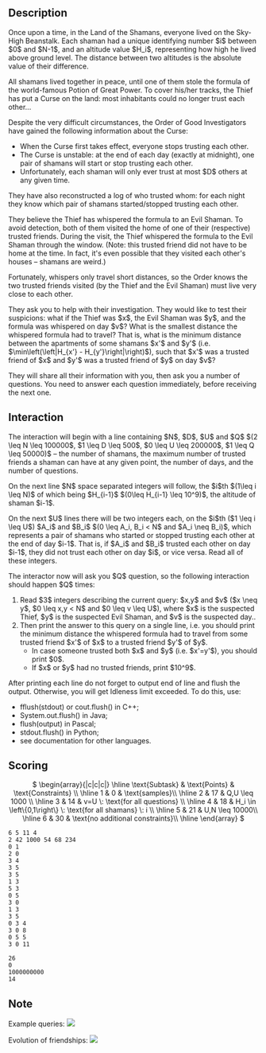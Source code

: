 ## Description

<div><p>Once upon a time, in the <span class="tex-font-style-it">Land of the Shamans</span>, everyone lived on the <span class="tex-font-style-it">Sky-High Beanstalk</span>. Each shaman had a unique identifying number $i$ between $0$ and $N-1$, and an altitude value&nbsp;$H_i$, representing how high he lived above ground level. The distance between two altitudes is the absolute value of their difference.</p><p>All shamans lived together in peace, until one of them stole the formula of the world-famous <span class="tex-font-style-it">Potion&nbsp;of&nbsp;Great&nbsp;Power</span>. To cover his/her tracks, the <span class="tex-font-style-it">Thief</span> has put a <span class="tex-font-style-it">Curse</span> on the land: most inhabitants could no longer trust each other...</p><p>Despite the very difficult circumstances, the <span class="tex-font-style-it">Order of Good Investigators</span> have gained the following information about the <span class="tex-font-style-it">Curse</span>: </p><ul>  <li> When the <span class="tex-font-style-it">Curse</span> first takes effect, everyone stops trusting each other.  </li><li> The <span class="tex-font-style-it">Curse</span> is unstable: at the end of each day (exactly at midnight), one pair of shamans will start or stop trusting each other.  </li><li> Unfortunately, each shaman will only ever trust at most $D$ others at any given time. </li></ul> They have also reconstructed a log of who trusted whom: for each night they know which pair of shamans started/stopped trusting each other.<p>They believe the <span class="tex-font-style-it">Thief</span> has whispered the formula to an <span class="tex-font-style-it">Evil Shaman</span>. To avoid detection, both of them visited the home of one of their (respective) trusted friends. During the visit, the <span class="tex-font-style-it">Thief</span> whispered the formula to the <span class="tex-font-style-it">Evil Shaman</span> through the window. (Note: this trusted friend did not have to be home at the time. In fact, it's even possible that they visited each other's houses – shamans are weird.)</p><p>Fortunately, whispers only travel short distances, so the <span class="tex-font-style-it">Order</span> knows the two trusted friends visited (by the <span class="tex-font-style-it">Thief</span> and the <span class="tex-font-style-it">Evil Shaman</span>) must live very close to each other.</p><p>They ask you to help with their investigation. They would like to test their suspicions: what if the <span class="tex-font-style-it">Thief</span> was $x$, the <span class="tex-font-style-it">Evil Shaman</span> was $y$, and the formula was whispered on day $v$? What is the smallest distance the whispered formula had to travel? That is, what is the minimum distance between the apartments of some shamans $x'$ and $y'$ (i.e. $\min\left(\left|H_{x'} - H_{y'}\right|\right)$), such that $x'$ was a trusted friend of $x$ and $y'$ was a trusted friend of $y$ on day&nbsp;$v$?</p><p>They will share all their information with you, then ask you a number of questions. You need to answer each question immediately, before receiving the next one.</p></div><div><h2>Interaction</h2><p>The interaction will begin with a line containing $N$, $D$, $U$ and $Q$ $(2 \leq N \leq 100000$, $1 \leq D \leq 500$, $0 \leq U \leq 200000$, $1 \leq Q \leq 50000)$ – the number of shamans, the maximum number of trusted friends a shaman can have at any given point, the number of days, and the number of questions.</p><p>On the next line $N$ space separated integers will follow, the $i$th $(1\leq i \leq N)$ of which being $H_{i-1}$ $(0\leq H_{i-1} \leq 10^9)$, the altitude of shaman $i-1$.</p><p>On the next $U$ lines there will be two integers each, on the $i$th ($1 \leq i \leq U$) $A_i$ and $B_i$ $(0 \leq A_i, B_i &lt; N$ and $A_i \neq B_i)$, which represents a pair of shamans who started or stopped trusting each other at the end of day $i-1$. That is, if $A_i$ and $B_i$ trusted each other on day $i-1$, they did not trust each other on day $i$, or vice versa. Read all of these integers.</p><p>The interactor now will ask you $Q$ question, so the following interaction should happen $Q$ times: </p><ol> <li> Read $3$ integers describing the current query: $x,y$ and $v$ ($x \neq y$, $0 \leq x,y &lt; N$ and $0 \leq v \leq U$), where $x$ is the suspected <span class="tex-font-style-it">Thief</span>, $y$ is the suspected <span class="tex-font-style-it">Evil Shaman</span>, and $v$ is the suspected day.. </li><li> Then print the answer to this query on a single line, i.e. you should print the minimum distance the whispered formula had to travel from some trusted friend $x'$ of $x$ to a trusted friend $y'$ of $y$. <ul>   <li> <span class="tex-font-style-it">In case someone trusted both $x$ and $y$ (i.e. $x'=y'$), you should print $0$.</span>    </li><li> <span class="tex-font-style-it">If $x$ or $y$ had no trusted friends, print $10^9$.</span> </li></ul> </li></ol><p>After printing each line do not forget to output end of line and flush the output. Otherwise, you will get <span class="tex-font-style-tt">Idleness limit exceeded</span>. To do this, use: </p><ul> <li> <span class="tex-font-style-tt">fflush(stdout)</span> or <span class="tex-font-style-tt">cout.flush()</span> in C++; </li><li> <span class="tex-font-style-tt">System.out.flush()</span> in Java; </li><li> <span class="tex-font-style-tt">flush(output)</span> in Pascal; </li><li> <span class="tex-font-style-tt">stdout.flush()</span> in Python; </li><li> see documentation for other languages. </li></ul></div><div><h2>Scoring</h2><center> $ \begin{array}{|c|c|c|} \hline \text{Subtask} &amp; \text{Points} &amp; \text{Constraints} \\ \hline 1 &amp; 0 &amp; \text{samples}\\ \hline 2 &amp; 17 &amp; Q,U \leq 1000 \\ \hline 3 &amp; 14 &amp; v=U \: \text{for all questions} \\ \hline 4 &amp; 18 &amp; H_i \in \left\{0,1\right\} \: \text{for all shamans} \: i \\ \hline 5 &amp; 21 &amp; U,N \leq 10000\\ \hline 6 &amp; 30 &amp; \text{no additional constraints}\\ \hline \end{array} $ </center></div>





```input1
6 5 11 4
2 42 1000 54 68 234
0 1
2 0
3 4
3 5
3 5
1 3
5 3
0 5
3 0
1 3
3 5
0 3 4
3 0 8
0 5 5
3 0 11
```




```output1
26
0
1000000000
14
```



## Note

<p>Example queries: <img class="tex-graphics" src="file://qi9eNIBl.png" style="max-width: 100.0%;max-height: 100.0%;"></p><p>Evolution of friendships: <img class="tex-graphics" src="file://eQHVj0l1.png" style="max-width: 100.0%;max-height: 100.0%;"></p>
